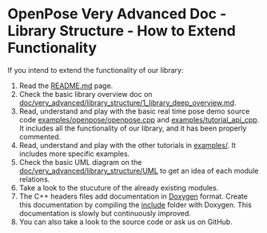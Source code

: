 OpenPose Very Advanced Doc - Library Structure - How to Extend Functionality
====================================

If you intend to extend the functionality of our library:

1. Read the [README.md](../../../README.md) page.
2. Check the basic library overview doc on [doc/very_advanced/library_structure/1_library_deep_overview.md](1_library_deep_overview.md).
3. Read, understand and play with the basic real time pose demo source code [examples/openpose/openpose.cpp](../../../examples/openpose/openpose.cpp) and [examples/tutorial_api_cpp](../../../examples/tutorial_api_cpp). It includes all the functionality of our library, and it has been properly commented.
4. Read, understand and play with the other tutorials in [examples/](../../../examples/). It includes more specific examples.
5. Check the basic UML diagram on the [doc/very_advanced/library_structure/UML](UML/) to get an idea of each module relations.
6. Take a look to the stucuture of the already existing modules.
7. The C++ headers files add documentation in [Doxygen](http://www.doxygen.org/) format. Create this documentation by compiling the [include](../../../include/) folder with Doxygen. This documentation is slowly but continuously improved.
8. You can also take a look to the source code or ask us on GitHub.
